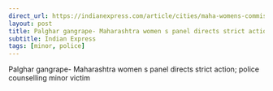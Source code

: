 ```yaml
---
direct_url: https://indianexpress.com/article/cities/maha-womens-commission-asks-palghar-police-to-take-strict-action-against-culprits-8332108/
layout: post
title: Palghar gangrape- Maharashtra women s panel directs strict action; police counselling minor victim
subtitle: Indian Express
tags: [minor, police]
---
```


Palghar gangrape- Maharashtra women s panel directs strict action; police counselling minor victim